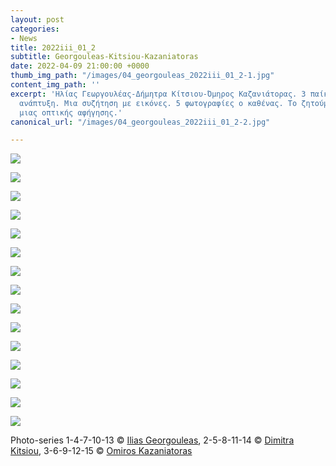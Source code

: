 ```yaml
---
layout: post
categories:
- News
title: 2022iii_01_2
subtitle: Georgouleas-Kitsiou-Kazaniatoras
date: 2022-04-09 21:00:00 +0000
thumb_img_path: "/images/04_georgouleas_2022iii_01_2-1.jpg"
content_img_path: ''
excerpt: 'Ηλίας Γεωργουλέας-Δήμητρα Κίτσιου-Όμηρος Καζανιάτορας. 3 παίκτες. Μια συλλογική
  ανάπτυξη. Μια συζήτηση με εικόνες. 5 φωτογραφίες ο καθένας. Το ζητούμενο: Η επίτευξη
  μιας οπτικής αφήγησης.'
canonical_url: "/images/04_georgouleas_2022iii_01_2-2.jpg"

---
```

![](/images/01_georgouleas_2022iii_01_2.jpg)

![](/images/02_kitsioud_2022iii_01_2.jpg)

![](/images/03_kazaniatoras_2022iii_01_2.jpg)

![](/images/04_georgouleas_2022iii_01_2.jpg)

![](/images/05_kitsioud_2022iii_01_2.jpg)

![](/images/06_kazaniatoras_2022iii_01_2.jpg)

![](/images/07_georgouleas_2022iii_01_2.jpg)

![](/images/08_kitsioud_2022iii_01_2.jpg)

![](/images/09_kazaniatoras_2022iii_01_2.jpg)

![](/images/10_georgouleas_2022iii_01_2.jpg)

![](/images/11_kitsioud_2022iii_01_2.jpg)

![](/images/12_kazaniatoras_2022iii_01_2.jpg)

![](/images/13_georgouleas_2022iii_01_2.jpg)

![](/images/14_kitsioud_2022iii_01_2.jpg)

![](/images/15_kazaniatoras_2022iii_01_2.jpg)

Photo-series  1-4-7-10-13 © <a href="https://www.facebook.com/ilias.georgouleas" target="blank"> Ilias Georgouleas</a>, 2-5-8-11-14 © <a href="https://www.facebook.com/dimitra.kitsiou" target="blank"> Dimitra Kitsiou</a>, 3-6-9-12-15 © <a href="https://www.facebook.com/omiros.kazaniatoras.3" target="blank"> Omiros Kazaniatoras</a> 